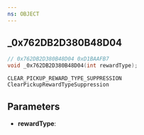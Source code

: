 ```yaml
---
ns: OBJECT
---
```

## _0x762DB2D380B48D04

```c
// 0x762DB2D380B48D04 0xD1BAAFB7
void _0x762DB2D380B48D04(int rewardType);
```

```
CLEAR_PICKUP_REWARD_TYPE_SUPPRESSION
ClearPickupRewardTypeSuppression
```

## Parameters
* **rewardType**: 

